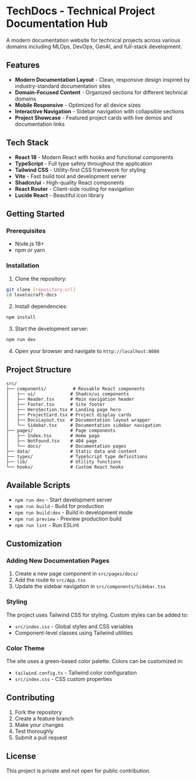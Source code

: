 # TechDocs - Technical Project Documentation Hub

A modern documentation website for technical projects across various domains including MLOps, DevOps, GenAI, and full-stack development.

## Features

- **Modern Documentation Layout** - Clean, responsive design inspired by industry-standard documentation sites
- **Domain-Focused Content** - Organized sections for different technical domains
- **Mobile Responsive** - Optimized for all device sizes
- **Interactive Navigation** - Sidebar navigation with collapsible sections
- **Project Showcase** - Featured project cards with live demos and documentation links

## Tech Stack

- **React 18** - Modern React with hooks and functional components
- **TypeScript** - Full type safety throughout the application
- **Tailwind CSS** - Utility-first CSS framework for styling
- **Vite** - Fast build tool and development server
- **Shadcn/ui** - High-quality React components
- **React Router** - Client-side routing for navigation
- **Lucide React** - Beautiful icon library

## Getting Started

### Prerequisites

- Node.js 18+ 
- npm or yarn

### Installation

1. Clone the repository:
```bash
git clone [repository-url]
cd lovelocraft-docs
```

2. Install dependencies:
```bash
npm install
```

3. Start the development server:
```bash
npm run dev
```

4. Open your browser and navigate to `http://localhost:8080`

## Project Structure

```
src/
├── components/          # Reusable React components
│   ├── ui/             # Shadcn/ui components
│   ├── Header.tsx      # Main navigation header
│   ├── Footer.tsx      # Site footer
│   ├── HeroSection.tsx # Landing page hero
│   ├── ProjectCard.tsx # Project display cards
│   ├── DocsLayout.tsx  # Documentation layout wrapper
│   └── Sidebar.tsx     # Documentation sidebar navigation
├── pages/              # Page components
│   ├── Index.tsx       # Home page
│   ├── NotFound.tsx    # 404 page
│   └── docs/           # Documentation pages
├── data/               # Static data and content
├── types/              # TypeScript type definitions
├── lib/                # Utility functions
└── hooks/              # Custom React hooks
```

## Available Scripts

- `npm run dev` - Start development server
- `npm run build` - Build for production
- `npm run build:dev` - Build in development mode
- `npm run preview` - Preview production build
- `npm run lint` - Run ESLint

## Customization

### Adding New Documentation Pages

1. Create a new page component in `src/pages/docs/`
2. Add the route to `src/App.tsx`
3. Update the sidebar navigation in `src/components/Sidebar.tsx`

### Styling

The project uses Tailwind CSS for styling. Custom styles can be added to:
- `src/index.css` - Global styles and CSS variables
- Component-level classes using Tailwind utilities

### Color Theme

The site uses a green-based color palette. Colors can be customized in:
- `tailwind.config.ts` - Tailwind color configuration
- `src/index.css` - CSS custom properties

## Contributing

1. Fork the repository
2. Create a feature branch
3. Make your changes
4. Test thoroughly
5. Submit a pull request

## License

This project is private and not open for public contribution.